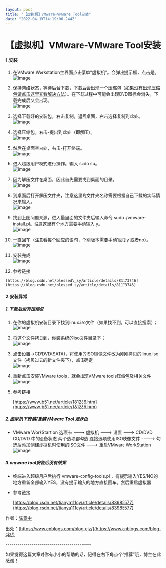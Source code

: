 ```yaml
---
layout: post
title: "【虚拟机】VMware-VMware Tool安装"
date: "2022-04-19T14:19:06.244Z"
---
```

【虚拟机】VMware-VMware Tool安装
=========================

#### 1.安装

1.  在VMware Workstation主界面点击菜单“虚拟机”。会弹出提示框，点击是。  
    ![image](https://img2022.cnblogs.com/blog/2739027/202204/2739027-20220419215728243-1104407134.png)
    
2.  保持网络状态，等待后台下载，下载后会出现一个压缩包（[如果没有出现压缩包请点击这里查看解决方法](#1.%E4%B8%8B%E8%BD%BD%E5%90%8E%E6%B2%A1%E6%9C%89%E5%8E%8B%E7%BC%A9%E5%8C%85)）。在下载过程中可能会出现DVD图标会消失，下载完成后又会出现。  
    ![image](https://img2022.cnblogs.com/blog/2739027/202204/2739027-20220419215737098-1063855298.png)
    
3.  选择下载好的安装包，右击复制，返回桌面，右击选择复制到此处。  
    ![image](https://img2022.cnblogs.com/blog/2739027/202204/2739027-20220419215748723-1977986862.png)
    
4.  选择压缩包，右击-提出到此处（即解压）。  
    ![image](https://img2022.cnblogs.com/blog/2739027/202204/2739027-20220419215800724-1165631699.png)
    
5.  然后在桌面空白处，右击-打开终端。  
    ![image](https://img2022.cnblogs.com/blog/2739027/202204/2739027-20220419215810036-1465517863.png)
    
6.  进入超级用户模式进行操作。输入 sudo su。  
    ![image](https://img2022.cnblogs.com/blog/2739027/202204/2739027-20220419215818303-1386684186.png)
    
7.  因为解压文件在桌面，因此首先需要找到桌面的目录。  
    ![image](https://img2022.cnblogs.com/blog/2739027/202204/2739027-20220419215825578-1010707712.png)
    
8.  到桌面后打开解压文件夹，注意这里的文件夹名称需要根据自己下载的实际情况来输入。  
    ![image](https://img2022.cnblogs.com/blog/2739027/202204/2739027-20220419215940408-387052038.png)
    
9.  找到上图问题来源，进入最里面的文件夹后输入命令 sudo ./vmware-install.pl。注意这里有个地方需要手动输入 y。  
    ![image](https://img2022.cnblogs.com/blog/2739027/202204/2739027-20220419220011868-180379456.png)
    
10.  一直回车（注意看每个回应的语句，个别版本需要手动'回复y 或者no）。  
    ![image](https://img2022.cnblogs.com/blog/2739027/202204/2739027-20220419220029700-171890333.png)
    
11.  安装完成  
    ![image](https://img2022.cnblogs.com/blog/2739027/202204/2739027-20220419220106350-1602493381.png)
    
12.  参考链接
    
    [https://blog.csdn.net/blessed\_sy/article/details/81173746](https://blog.csdn.net/blessed_sy/article/details/81173746)
    

#### 2.安装异常

##### 1.下载后没有压缩包

1.  在你的虚拟机安装目录下找到linux.iso文件（如果找不到，可以直接搜索）；  
    ![image](https://img2022.cnblogs.com/blog/2739027/202204/2739027-20220419220407420-35421643.jpg)
    
2.  将这个文件拷贝到，你装系统的iso文件目录下；  
    ![image](https://img2022.cnblogs.com/blog/2739027/202204/2739027-20220419220421985-443734137.jpg)
    
3.  点击设置->CD/DVD(SATA)，将使用的ISO镜像文件改为刚刚拷贝的linux.iso文件（拷贝过去的新文件夹下），点击确定  
    ![image](https://img2022.cnblogs.com/blog/2739027/202204/2739027-20220419220433254-1385762966.jpg)
    
4.  重新点击安装VMware tools，就会出现VMware tools压缩包及相关文件  
    ![image](https://img2022.cnblogs.com/blog/2739027/202204/2739027-20220419220446170-370502857.jpg)
    
5.  参考链接
    
    [https://www.jb51.net/article/181286.htm](https://www.jb51.net/article/181286.htm)
    

##### 2.虚拟机下安装/重装VMware Tool 是灰色

*   VMware WorkStartion 选项卡 ---> 虚拟机 ---> 设置 ---> CD/DVD CD/DVD 中的设备状态 两个选项都勾选 连接选项使用ISO映像文件 ----> 勾选后添加创建虚拟机时使用的ISO文件 ---> 重启VMware WorkStation  
    ![image](https://img2022.cnblogs.com/blog/2739027/202204/2739027-20220419220502890-874899829.png)

##### 3.vmware tool安装后没有效果

*   终端进入超级用户后执行 vmware-config-tools.pl ，有提示输入YES/NO的地方重新全部输入YES，没有提示输入的地方直接回车。然后重启虚拟器
    
*   参考链接
    
    [https://blog.csdn.net/tianya111cy/article/details/83985577](https://blog.csdn.net/tianya111cy/article/details/83985577)
    

作者：[陈景中](https://www.cnblogs.com/blog-cjz/)

出处：[https://www.cnblogs.com/blog-cjz/](https://www.cnblogs.com/blog-cjz/)

\-------------------------------------------

如果觉得这篇文章对你有小小的帮助的话，记得在右下角点个“推荐”哦，博主在此感谢！